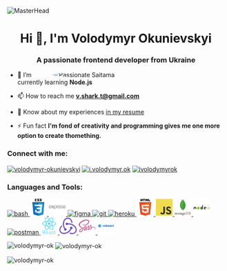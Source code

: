 ![MasterHead](https://i.gifer.com/origin/e2/e2aec645e3f805bfeef5468bc9bf3a34.gif)
<h1 align="center">Hi 👋, I'm Volodymyr Okunievskyi</h1>
<h3 align="center">A passionate frontend developer from Ukraine</h3>
<img align="right" alt="Passionate Saitama" width="400" style="border-radius:50%" src="https://i.giphy.com/media/zdF3lMDlvCYWA/giphy.webp" />

- 🌱 I’m currently learning **Node.js**

- 📫 How to reach me **v.shark.t@gmail.com**

- 📄 Know about my experiences <a href="https://cv.djinni.co/2c/a15f768c0770ed629595eebab83bbd/JS_Frontend_Developer_Volodymyr_Okunievskyi.pdf" title="My resume at Djinni web-site">in my resume<a/>

- ⚡ Fun fact **I'm fond of creativity and programming gives me one more option to create thomething.**

<h3 align="left">Connect with me:</h3>
<p align="left">
<a href="https://linkedin.com/in/volodymyr-okunievskyi" target="blank"><img align="center" src="https://raw.githubusercontent.com/rahuldkjain/github-profile-readme-generator/master/src/images/icons/Social/linked-in-alt.svg" alt="volodymyr-okunievskyi" height="30" width="40" /></a>
<a href="https://fb.com/i.volodymyr.ok" target="blank"><img align="center" src="https://raw.githubusercontent.com/rahuldkjain/github-profile-readme-generator/master/src/images/icons/Social/facebook.svg" alt="i.volodymyr.ok" height="30" width="40" /></a>
<a href="https://instagram.com/ivolodymyrok" target="blank"><img align="center" src="https://raw.githubusercontent.com/rahuldkjain/github-profile-readme-generator/master/src/images/icons/Social/instagram.svg" alt="ivolodymyrok" height="30" width="40" /></a>
</p>

<h3 align="left">Languages and Tools:</h3>
<p align="left"> <a href="https://www.gnu.org/software/bash/" target="_blank" rel="noreferrer"> <img src="https://www.vectorlogo.zone/logos/gnu_bash/gnu_bash-icon.svg" alt="bash" width="40" height="40"/> </a> <a href="https://www.w3schools.com/css/" target="_blank" rel="noreferrer"> <img src="https://raw.githubusercontent.com/devicons/devicon/master/icons/css3/css3-original-wordmark.svg" alt="css3" width="40" height="40"/> </a> <a href="https://expressjs.com" target="_blank" rel="noreferrer"> <img src="https://raw.githubusercontent.com/devicons/devicon/master/icons/express/express-original-wordmark.svg" alt="express" width="40" height="40"/> </a> <a href="https://www.figma.com/" target="_blank" rel="noreferrer"> <img src="https://www.vectorlogo.zone/logos/figma/figma-icon.svg" alt="figma" width="40" height="40"/> </a> <a href="https://git-scm.com/" target="_blank" rel="noreferrer"> <img src="https://www.vectorlogo.zone/logos/git-scm/git-scm-icon.svg" alt="git" width="40" height="40"/> </a> <a href="https://heroku.com" target="_blank" rel="noreferrer"> <img src="https://www.vectorlogo.zone/logos/heroku/heroku-icon.svg" alt="heroku" width="40" height="40"/> </a> <a href="https://www.w3.org/html/" target="_blank" rel="noreferrer"> <img src="https://raw.githubusercontent.com/devicons/devicon/master/icons/html5/html5-original-wordmark.svg" alt="html5" width="40" height="40"/> </a> <a href="https://developer.mozilla.org/en-US/docs/Web/JavaScript" target="_blank" rel="noreferrer"> <img src="https://raw.githubusercontent.com/devicons/devicon/master/icons/javascript/javascript-original.svg" alt="javascript" width="40" height="40"/> </a> <a href="https://www.mongodb.com/" target="_blank" rel="noreferrer"> <img src="https://raw.githubusercontent.com/devicons/devicon/master/icons/mongodb/mongodb-original-wordmark.svg" alt="mongodb" width="40" height="40"/> </a> <a href="https://nodejs.org" target="_blank" rel="noreferrer"> <img src="https://raw.githubusercontent.com/devicons/devicon/master/icons/nodejs/nodejs-original-wordmark.svg" alt="nodejs" width="40" height="40"/> </a> <a href="https://postman.com" target="_blank" rel="noreferrer"> <img src="https://www.vectorlogo.zone/logos/getpostman/getpostman-icon.svg" alt="postman" width="40" height="40"/> </a> <a href="https://reactjs.org/" target="_blank" rel="noreferrer"> <img src="https://raw.githubusercontent.com/devicons/devicon/master/icons/react/react-original-wordmark.svg" alt="react" width="40" height="40"/> </a>  <a href="https://redux.js.org" target="_blank" rel="noreferrer"> <img src="https://raw.githubusercontent.com/devicons/devicon/master/icons/redux/redux-original.svg" alt="redux" width="40" height="40"/> </a> <a href="https://sass-lang.com" target="_blank" rel="noreferrer"> <img src="https://raw.githubusercontent.com/devicons/devicon/master/icons/sass/sass-original.svg" alt="sass" width="40" height="40"/> </a> <a href="https://webpack.js.org" target="_blank" rel="noreferrer"> <img src="https://raw.githubusercontent.com/devicons/devicon/d00d0969292a6569d45b06d3f350f463a0107b0d/icons/webpack/webpack-original-wordmark.svg" alt="webpack" width="40" height="40"/> </a> </p>

<p><img align="left" src="https://github-readme-stats.vercel.app/api/top-langs?username=volodymyr-ok&show_icons=true&theme=synthwave&locale=en&layout=compact" alt="volodymyr-ok" /></p>

<p>&nbsp;<img align="center" src="https://github-readme-stats.vercel.app/api?username=volodymyr-ok&show_icons=true&theme=synthwave&locale=en" alt="volodymyr-ok" /></p>

<p><img align="center" src="https://github-readme-streak-stats.herokuapp.com/?user=volodymyr-ok&theme=dark" alt="volodymyr-ok" /></p>

